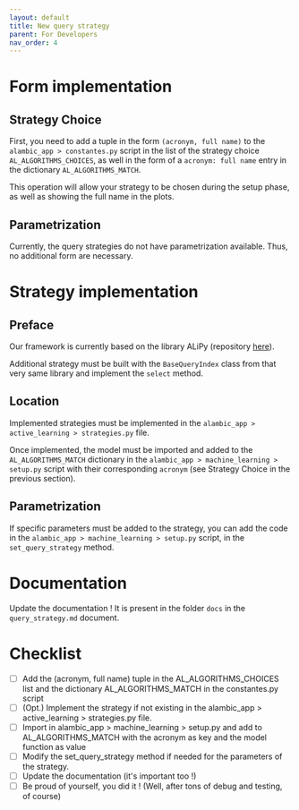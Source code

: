 ```yaml
---
layout: default 
title: New query strategy 
parent: For Developers 
nav_order: 4
---
```


# Form implementation

## Strategy Choice
First, you need to add a tuple in the form `(acronym, full name)` to the `alambic_app > constantes.py` script in the list of the strategy choice `AL_ALGORITHMS_CHOICES`, as well in the form of a `acronym: full name` entry in the dictionary `AL_ALGORITHMS_MATCH`.

This operation will allow your strategy to be chosen during the setup phase, as well as showing the full name in the plots.

## Parametrization
Currently, the query strategies do not have parametrization available. Thus, no additional form are necessary.

# Strategy implementation
## Preface
Our framework is currently based on the library ALiPy (repository [here](https://github.com/NUAA-AL/ALiPy)).

Additional strategy must be built with the `BaseQueryIndex` class from that very same library and implement the `select` method.

## Location
Implemented strategies must be implemented in the `alambic_app > active_learning > strategies.py` file.

Once implemented, the model must be imported and added to the `AL_ALGORITHMS_MATCH` dictionary in the `alambic_app > machine_learning > setup.py` script with their corresponding `acronym` (see Strategy Choice in the previous section).

## Parametrization
If specific parameters must be added to the strategy, you can add the code in the `alambic_app > machine_learning > setup.py` script, in the `set_query_strategy` method.

# Documentation
Update the documentation ! It is present in the folder `docs` in the `query_strategy.md` document.

# Checklist
- [ ] Add the (acronym, full name) tuple in the AL_ALGORITHMS_CHOICES list and the dictionary AL_ALGORITHMS_MATCH in the constantes.py script
- [ ] (Opt.) Implement the strategy if not existing in the alambic_app > active_learning > strategies.py file.
- [ ] Import in alambic_app > machine_learning > setup.py and add to AL_ALGORITHMS_MATCH with the acronym as key and the model function as value
- [ ] Modify the set_query_strategy method if needed for the parameters of the strategy.
- [ ] Update the documentation (it's important too !)
- [ ] Be proud of yourself, you did it ! (Well, after tons of debug and testing, of course)